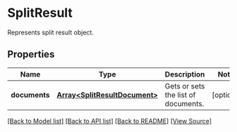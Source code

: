 ﻿# SplitResult
Represents split result object.

## Properties
Name | Type | Description | Notes
------------ | ------------- | ------------- | -------------
**documents** | [**Array&lt;SplitResultDocument&gt;**](SplitResultDocument.md) | Gets or sets the list of documents. | [optional]

[[Back to Model list]](../README.md#documentation-for-models) [[Back to API list]](../README.md#documentation-for-api-endpoints) [[Back to README]](../README.md) [[View Source]](../src/models/splitResult.ts)

